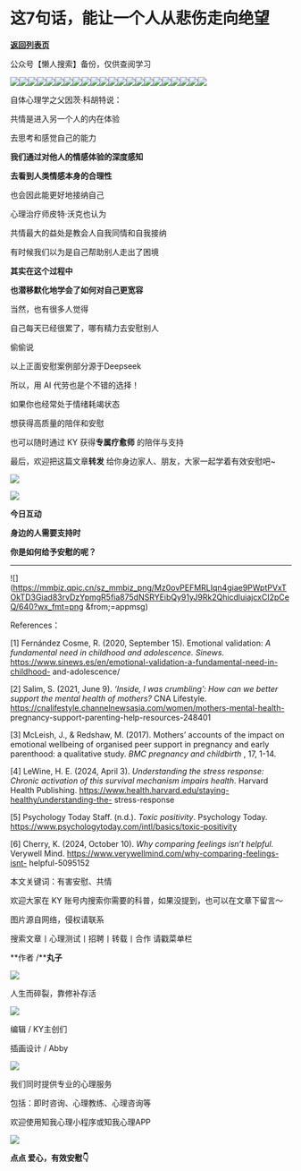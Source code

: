 # 这7句话，能让一个人从悲伤走向绝望

[**返回列表页**](/gzh/KnowYourself)

公众号【懒人搜索】备份，仅供查阅学习

![](https://mmbiz.qpic.cn/sz_mmbiz_jpg/Mz0ovPEFMRLIqn4giae9PWptPVxTOkTD3hQI1u6H6ug8bFyhU6zrOguDEf9d9MUiaK3Pjexq3ftIsia38CC9Kf8HQ/640?wx_fmt=jpeg&from;=appmsg)![](https://mmbiz.qpic.cn/sz_mmbiz_jpg/Mz0ovPEFMRLIqn4giae9PWptPVxTOkTD3W9J30DAIhLTYJ6LxaicouC0JlSG154alYJeicyeIQdKhLicXp4xqS91Qw/640?wx_fmt=jpeg&from;=appmsg)![](https://mmbiz.qpic.cn/sz_mmbiz_jpg/Mz0ovPEFMRLIqn4giae9PWptPVxTOkTD3sRY4vh9dJkXHKmweE3FTZ2vp5TdUbHhTp81qActAuicWoVZBicvLs0rw/640?wx_fmt=jpeg&from;=appmsg)![](https://mmbiz.qpic.cn/sz_mmbiz_jpg/Mz0ovPEFMRLIqn4giae9PWptPVxTOkTD3RFd9s9tmaON971DkZjudyadovFhFx7RN4Z6IcN1eFGuEy7q5vPVbkQ/640?wx_fmt=jpeg&from;=appmsg)![](https://mmbiz.qpic.cn/sz_mmbiz_jpg/Mz0ovPEFMRLIqn4giae9PWptPVxTOkTD3njnPobUEZzWrxpSibFlPRMw48033gD1CU4ggZMxor7WMNIHQzTibuBog/640?wx_fmt=jpeg&from;=appmsg)![](https://mmbiz.qpic.cn/sz_mmbiz_jpg/Mz0ovPEFMRLIqn4giae9PWptPVxTOkTD39gGiaAcoBrE345V9tO2F7CLREUTJRIcRuic1AvuGianaOY7qVMpDex7qA/640?wx_fmt=jpeg&from;=appmsg)![](https://mmbiz.qpic.cn/sz_mmbiz_jpg/Mz0ovPEFMRLIqn4giae9PWptPVxTOkTD3g4gJ6O8bOa4XZTswaBXNzUGUZWaiamuiajVuZ6g1GoWX9ObIwoYTAvMA/640?wx_fmt=jpeg&from;=appmsg)![](https://mmbiz.qpic.cn/sz_mmbiz_jpg/Mz0ovPEFMRLIqn4giae9PWptPVxTOkTD39s76woYrVoVfaHwiaFFp0IlDlCwEwhODbD0viaWCBlbENKq6wBhicd4lA/640?wx_fmt=jpeg&from;=appmsg)![](https://mmbiz.qpic.cn/sz_mmbiz_jpg/Mz0ovPEFMRLIqn4giae9PWptPVxTOkTD3KnTxJiaE5FWWbQ1py81ic8EoR3icU0FstMrAfqY9HAYwnQSk0XofBRvIg/640?wx_fmt=jpeg&from;=appmsg)![](https://mmbiz.qpic.cn/sz_mmbiz_jpg/Mz0ovPEFMRLIqn4giae9PWptPVxTOkTD31wxibqD7nAGRDXjITuJQJ5SbCJE8I34S2uGtNzgAw4kO9VOQ8ojpErA/640?wx_fmt=jpeg&from;=appmsg)![](https://mmbiz.qpic.cn/sz_mmbiz_jpg/Mz0ovPEFMRLIqn4giae9PWptPVxTOkTD3zHdgUzHpE1rCUYicDGDDgrAUcbw4ibfwyucMkeOsfNa5XybkpuDopOeQ/640?wx_fmt=jpeg&from;=appmsg)![](https://mmbiz.qpic.cn/sz_mmbiz_jpg/Mz0ovPEFMRLIqn4giae9PWptPVxTOkTD3mp7OKUpO4flMlNLicsrjbiaicubOu1QGuciaE2KVfX9FQSlvJia8zmHN6icg/640?wx_fmt=jpeg&from;=appmsg)![](https://mmbiz.qpic.cn/sz_mmbiz_jpg/Mz0ovPEFMRLIqn4giae9PWptPVxTOkTD3AbOfkh2s7XQEdScub34IjaMd0TkDgiaxP5cD3TlDth3YHFMFGib6Ud0g/640?wx_fmt=jpeg&from;=appmsg)![](https://mmbiz.qpic.cn/sz_mmbiz_jpg/Mz0ovPEFMRLIqn4giae9PWptPVxTOkTD3jcGkfMv4Z2vVgv4S2n7H3eBlTsM3Wq5f4LzZ8vgFBLmAhzBCibxDS4w/640?wx_fmt=jpeg&from;=appmsg)![](https://mmbiz.qpic.cn/sz_mmbiz_jpg/Mz0ovPEFMRLIqn4giae9PWptPVxTOkTD3nEYKdvbhZIDesEnlXIxnd3hAVngniarksiblqhxCptNwBusiaYI72OUnQ/640?wx_fmt=jpeg&from;=appmsg)![](https://mmbiz.qpic.cn/sz_mmbiz_jpg/Mz0ovPEFMRLIqn4giae9PWptPVxTOkTD3WDHzniaKUhooOpCsr4qoUXQY64khbKXvMibib6LC0UuLWNniaPAVqqHU1w/640?wx_fmt=jpeg&from;=appmsg)![](https://mmbiz.qpic.cn/sz_mmbiz_jpg/Mz0ovPEFMRLIqn4giae9PWptPVxTOkTD3ribDCnRHFkNPpicKwrswtqjmgicKUOjxxN1icTLyambpszhq16qucElqtw/640?wx_fmt=jpeg&from;=appmsg)![](https://mmbiz.qpic.cn/sz_mmbiz_jpg/Mz0ovPEFMRLIqn4giae9PWptPVxTOkTD34W6YN4fRbzptPLEJByia6hx71hWiahHO9T6qb6gup49ta9AaEtboprDg/640?wx_fmt=jpeg&from;=appmsg)![](https://mmbiz.qpic.cn/sz_mmbiz_jpg/Mz0ovPEFMRLIqn4giae9PWptPVxTOkTD3t1X0bnvcGlmFLP7sGeWnAEFibuU1kuvrRwekAXPlibKMxXwJteUhaJkA/640?wx_fmt=jpeg&from;=appmsg)![](https://mmbiz.qpic.cn/sz_mmbiz_jpg/Mz0ovPEFMRLIqn4giae9PWptPVxTOkTD3keu2Xl9LnPXhtqviaCib9PPUhHuicVktGVUJAbicR2HC6xmXwAQkPPVb2g/640?wx_fmt=jpeg&from;=appmsg)![](https://mmbiz.qpic.cn/sz_mmbiz_jpg/Mz0ovPEFMRLIqn4giae9PWptPVxTOkTD3X3Ky2iaFQvZr1TflWme1HT5Av6pwKFb8xribX3NwZiaSJoYria2kLeZqfQ/640?wx_fmt=jpeg&from;=appmsg)![](https://mmbiz.qpic.cn/sz_mmbiz_jpg/Mz0ovPEFMRLIqn4giae9PWptPVxTOkTD3I0FhHvhdzYfYWEnsHtHlxAvYylQIn4R3aVwgUPl0RPMaQvajKb8y4w/640?wx_fmt=jpeg&from;=appmsg)

  

  

自体心理学之父因茨·科胡特说：

共情是进入另一个人的内在体验

去思考和感觉自己的能力

**我们通过对他人的情感体验的深度感知**

**去看到人类情感本身的合理性**

也会因此能更好地接纳自己

  

心理治疗师皮特·沃克也认为

共情最大的益处是教会人自我同情和自我接纳

有时候我们以为是自己帮助别人走出了困境

**其实在这个过程中**

**也潜移默化地学会了如何对自己更宽容**

  

当然，也有很多人觉得

自己每天已经很累了，哪有精力去安慰别人

偷偷说

以上正面安慰案例部分源于Deepseek

所以，用 AI 代劳也是个不错的选择！

如果你也经常处于情绪耗竭状态

想获得高质量的陪伴和安慰

也可以随时通过 KY 获得**专属疗愈师** 的陪伴与支持

  

最后，欢迎把这篇文章**转发** 给你身边家人、朋友，大家一起学着有效安慰吧~

  

![](https://mmbiz.qpic.cn/sz_mmbiz_png/Mz0ovPEFMRLIqn4giae9PWptPVxTOkTD3mBwfFJpKQjMia4GJBCUCiaNbDAy9nZpRjwCRsaaLaXYI2kic8ibjqrvjGA/640?wx_fmt=png&from;=appmsg)

  

![](https://mmbiz.qpic.cn/sz_mmbiz_jpg/Mz0ovPEFMRLIqn4giae9PWptPVxTOkTD35DHtP38S1s72Y8NJ4hdWBTic00CoVr7s30u473kCxQncdclibx69emjw/640?wx_fmt=jpeg&from;=appmsg)

**今日互动**

  

**身边的人需要支持时**

**你是如何给予安慰的呢？**

****

![](https://mmbiz.qpic.cn/sz_mmbiz_png/Mz0ovPEFMRLIqn4giae9PWptPVxTOkTD3Giad83rvDzYpmgR5fia875dNSRYEibQy91yJ9Rk2QhicdluiajcxCI2pCeQ/640?wx_fmt=png
&from;=appmsg)

  

References：  

[1] Fernández Cosme, R. (2020, September 15). Emotional validation: _A
fundamental need in childhood and adolescence. Sinews._
https://www.sinews.es/en/emotional-validation-a-fundamental-need-in-childhood-
and-adolescence/

[2] Salim, S. (2021, June 9). _‘Inside, I was crumbling’: How can we better
support the mental health of mothers?_ CNA Lifestyle.
https://cnalifestyle.channelnewsasia.com/women/mothers-mental-health-
pregnancy-support-parenting-help-resources-248401

[3] McLeish, J., & Redshaw, M. (2017). Mothers’ accounts of the impact on
emotional wellbeing of organised peer support in pregnancy and early
parenthood: a qualitative study.  _BMC pregnancy and childbirth_ , 17, 1-14.

[4] LeWine, H. E. (2024, April 3). _Understanding the stress response: Chronic
activation of this survival mechanism_ _impairs health_. Harvard Health
Publishing. https://www.health.harvard.edu/staying-healthy/understanding-the-
stress-response

[5] Psychology Today Staff. (n.d.). _Toxic positivity_. Psychology Today.
https://www.psychologytoday.com/intl/basics/toxic-positivity

[6] Cherry, K. (2024, October 10). _Why comparing feelings isn’t helpful._
Verywell Mind. https://www.verywellmind.com/why-comparing-feelings-isnt-
helpful-5095152

  

  

本文关键词：有害安慰、共情  

欢迎大家在 KY 账号内搜索你需要的科普，如果没提到，也可以在文章下留言～

  

图片源自网络，侵权请联系

搜索文章丨心理测试丨招聘丨转载丨合作 请戳菜单栏

  

  

**作者 /****丸子**

![](https://mmbiz.qpic.cn/sz_mmbiz_png/Mz0ovPEFMRLIqn4giae9PWptPVxTOkTD3Giad83rvDzYpmgR5fia875dNSRYEibQy91yJ9Rk2QhicdluiajcxCI2pCeQ/640?wx_fmt=png&from;=appmsg)

人生而碎裂，靠修补存活

  

[![](https://mmbiz.qpic.cn/sz_mmbiz_jpg/Mz0ovPEFMRLIqn4giae9PWptPVxTOkTD3FwDkJg1AaibRh3XE9suSB4jq3v5PUKSa0Tqnv78W7QYNG5IAHroIF2A/640?wx_fmt=jpeg&from;=appmsg)](
"link")

  

编辑 / KY主创们  

插画设计 / Abby

![](https://mmbiz.qpic.cn/sz_mmbiz_png/Mz0ovPEFMRLIqn4giae9PWptPVxTOkTD3mBwfFJpKQjMia4GJBCUCiaNbDAy9nZpRjwCRsaaLaXYI2kic8ibjqrvjGA/640?wx_fmt=png&from;=appmsg)

  

我们同时提供专业的心理服务

包括：即时咨询、心理教练、心理咨询等

欢迎使用知我心理小程序或知我心理APP

  

![](https://mmbiz.qpic.cn/sz_mmbiz_png/Mz0ovPEFMRLIqn4giae9PWptPVxTOkTD3m1ich9U9v92WUwSMHEvOXw9rh7KNibO1SjMibNI4fCMcaAtYsbmtmtk4w/640?wx_fmt=png&from;=appmsg)

  

**点点 爱心，有效安慰👇**  

